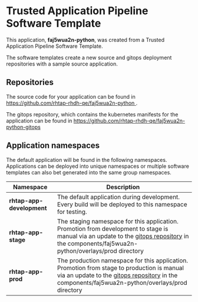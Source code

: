 # Trusted Application Pipeline Software Template

This application, **faj5wua2n-python**, was created from a Trusted Application Pipeline Software Template.

The software templates create a new source and gitops deployment repositories with a sample source application. 

## Repositories

The source code for your application can be found in [https://github.com/rhtap-rhdh-qe/faj5wua2n-python ](https://github.com/rhtap-rhdh-qe/faj5wua2n-python ).
 
The gitops repository, which contains the kubernetes manifests for the application can be found in 
[https://github.com/rhtap-rhdh-qe/faj5wua2n-python-gitops ](https://github.com/rhtap-rhdh-qe/faj5wua2n-python-gitops ) 

## Application namespaces 

The default application will be found in the following namespaces. Applications can be deployed into unique namespaces or multiple software templates can also bet generated into the same group namespaces.  

|  Namespace   |  Description   |  
| -------- | -------- |   
| **rhtap-app-development** | The default application during development. Every build will be deployed to this namespace for testing. | 
| **rhtap-app-stage** | The staging namespace for this application. Promotion from development to stage is manual via an update to the [gitops repository](https://github.com/rhtap-rhdh-qe/faj5wua2n-python-gitops ) in the components/faj5wua2n-python/overlays/prod directory |  
| **rhtap-app-prod** | The production namespace for this application. Promotion from stage to production is manual via an update to the [gitops repository](https://github.com/rhtap-rhdh-qe/faj5wua2n-python-gitops ) in the components/faj5wua2n-python/overlays/prod directory | 